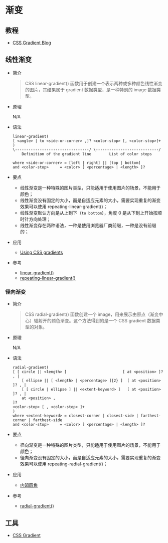 # 渐变

## 教程

- [CSS Gradient Blog](https://cssgradient.io/blog/)

## 线性渐变

- 简介

    > CSS linear-gradient() 函数用于创建一个表示两种或多种颜色线性渐变的图片，其结果属于 gradient 数据类型，是一种特别的 image 数据类型。

- 原理

    N/A

- 语法

    ```
    linear-gradient( 
    [ <angle> | to <side-or-corner> ,]? <color-stop> [, <color-stop>]+ )
    \---------------------------------/ \----------------------------/
        Definition of the gradient line        List of color stops  

    where <side-or-corner> = [left | right] || [top | bottom]
    and <color-stop>     = <color> [ <percentage> | <length> ]?
    ```

- 要点

    - 线性渐变是一种特殊的图片类型，只能适用于使用图片的场景，不能用于颜色；
    - 线性渐变没有固定的大小，而是自适应元素的大小，需要实现重复的渐变效果可以使用 repeating-linear-gradient()；
    - 线性渐变默认方向是从上到下（`to bottom`），角度 0 是从下到上开始按顺时针方向处理；
    - 线性渐变存在两种语法，一种是使用浏览器厂商前缀，一种是没有前缀的；

- 应用

    - [Using CSS gradients](https://developer.mozilla.org/en-US/docs/Web/CSS/CSS_Images/Using_CSS_gradients)

- 参考

    - [linear-gradient()](https://developer.mozilla.org/en-US/docs/Web/CSS/linear-gradient)
    - [repeating-linear-gradient()](https://developer.mozilla.org/en-US/docs/Web/CSS/repeating-linear-gradient)

### 径向渐变

- 简介

    > CSS radial-gradient() 函数创建一个 image，用来展示由原点（渐变中心）辐射开的颜色渐变。这个方法得到的是一个 CSS gradient 数据类型的对象。

- 原理

    N/A

- 语法

    ```
    radial-gradient(
    [ [ circle || <length> ]                         [ at <position> ]? , |
        [ ellipse || [ <length> | <percentage> ]{2} ]  [ at <position> ]? , |
        [ [ circle | ellipse ] || <extent-keyword> ]   [ at <position> ]? , |
        at <position> ,
    ]?
    <color-stop> [ , <color-stop> ]+
    )
    where <extent-keyword> = closest-corner | closest-side | farthest-corner | farthest-side
    and <color-stop>     = <color> [ <percentage> | <length> ]? 
    ```

- 要点

    - 径向渐变是一种特殊的图片类型，只能适用于使用图片的场景，不能用于颜色；
    - 径向渐变没有固定的大小，而是自适应元素的大小，需要实现重复的渐变效果可以使用 repeating-radial-gradient()；

- 应用

    - [内凹圆角](https://segmentfault.com/a/1190000005153660)

- 参考

    - [radial-gradient()](https://developer.mozilla.org/en-US/docs/Web/CSS/radial-gradient)

## 工具

- [CSS Gradient](https://cssgradient.io/)
